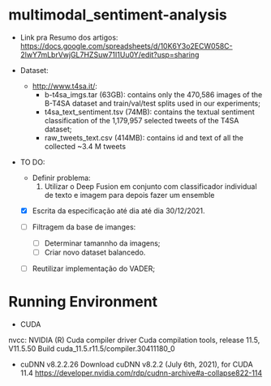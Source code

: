 # multimodal_sentiment-analysis
- Link pra Resumo dos artigos: https://docs.google.com/spreadsheets/d/10K6Y3o2ECW058C-2lwY7mLbrVwjGL7HZSuw71I1Uu0Y/edit?usp=sharing
- Dataset:
  - http://www.t4sa.it/:
      - b-t4sa_imgs.tar (63GB): contains only the 470,586 images of the B-T4SA dataset and train/val/test splits used in our experiments;
      - t4sa_text_sentiment.tsv (74MB): contains the textual sentiment classification of the 1,179,957 selected tweets of the T4SA dataset;
      - raw_tweets_text.csv (414MB): contains id and text of all the collected ~3.4 M tweets
     
- TO DO:
  - Definir problema:
      1. Utilizar o Deep Fusion em conjunto com classificador individual de texto e imagem para depois fazer um ensemble
  - [x] Escrita da especificação até dia até dia 30/12/2021.
  - [ ] Filtragem da base de imanges:
    - [ ] Determinar tamannho da imagens;
    - [ ] Criar novo dataset balancedo.
  - [ ] Reutilizar implementação do VADER;


# Running Environment

- CUDA

nvcc: NVIDIA (R) Cuda compiler driver
Cuda compilation tools, release 11.5, V11.5.50
Build cuda_11.5.r11.5/compiler.30411180_0

- cuDNN
v8.2.2.26
Download cuDNN v8.2.2 (July 6th, 2021), for CUDA 11.4
https://developer.nvidia.com/rdp/cudnn-archive#a-collapse822-114

